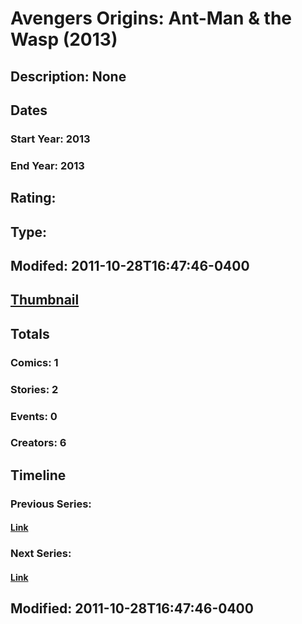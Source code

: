 # Avengers Origins: Ant-Man & the Wasp (2013)
## Description: None
## Dates
### Start Year: 2013
### End Year: 2013
## Rating: 
## Type: 
## Modifed: 2011-10-28T16:47:46-0400
## [Thumbnail](http://i.annihil.us/u/prod/marvel/i/mg/b/40/image_not_available.jpg)
## Totals
### Comics: 1
### Stories: 2
### Events: 0
### Creators: 6
## Timeline
### Previous Series: 
#### [Link]()
### Next Series: 
#### [Link]()
## Modified: 2011-10-28T16:47:46-0400